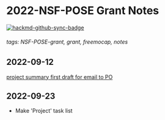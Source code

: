 # 2022-NSF-POSE Grant Notes

[![hackmd-github-sync-badge](https://hackmd.io/o3f1hvHVSRutaAcQT8SBYA/badge)](https://hackmd.io/o3f1hvHVSRutaAcQT8SBYA)


###### tags: NSF-POSE-grant, grant, freemocap, notes

## 2022-09-12

[project summary first draft for email to PO](/project_summary_first_draft.md)

## 2022-09-23

- Make 'Project' task list
